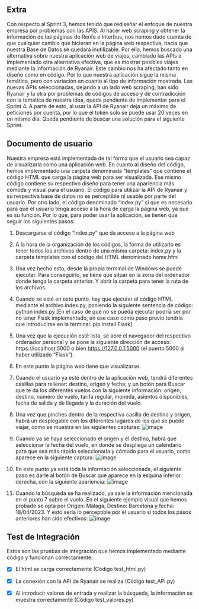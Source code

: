 ## Extra

Con respecto al Sprint 3, hemos tenido que rediseñar el enfoque de nuestra empresa por problemas con las APIS. Al hacer web scraping y obtener la información de las páginas de Renfe e Interbus, nos hemos dado cuenta de que cualquier cambio que hicieran en la página web respectiva, hacía que nuestra Base de Datos se quedará inutilizable. 
Por ello, hemos buscado una alternativa sobre nuestra aplicación web de viajes, cambiado las APIs e implementado otra alternativa efectiva, que es mostrar posibles viajes mediante la información de Ryanair. 
Este cambio nos ha afectado tanto en diseño como en código. Por lo que nuestra aplicación sigue la misma temática, pero con variación en cuanto al tipo de información mostrada. 
Las nuevas APIs seleccionadas, dejando a un lado web scraping, han sido Ryanair y la otra por problemas de códigos de acceso y de contradicción con la temática de nuestra idea, queda pendiente de implementar para el Sprint 4.
A parte de esto, al usar la API de Ryanair deja un máximo de peticiones por cuenta, por lo que el token solo se puede usar 20 veces en un mismo día. Queda pendiente de buscar una solución para el siguiente Sprint. 


## Documento de usuario

Nuestra empresa está implementada de tal forma que el usuario sea capaz de visualizarla como una aplicación web. 
En cuanto al diseño del código, hemos implementado una carpeta denominada “templates” que contiene el código HTML que carga la página web para ser visualizada. Ese mismo código contiene su respectivo diseño para tener una apariencia más cómoda y visual para el usuario. 
El código para utilizar la API de Ryanair y su respectiva base de datos no es perceptible ni usable por parte del usuario. 
Por otro lado, el código denominado “index.py” si que es necesario para que el usuario tenga acceso a la hora de carga la página web, ya que es su función. 
Por lo que, para poder usar la aplicación, se tienen que seguir los siguientes pasos: 
1.	Descargarse el código “index.py” que da acceso a la página web
2.	A la hora de la organización de los códigos, la forma de utilizarlo es tener todos los archivos dentro de una misma carpeta: index.py y la carpeta templates con el código del HTML denominado home.html
3.	Una vez hecho esto, desde la propia terminal de Windows se puede ejecutar. Para conseguirlo, se tiene que situar en la zona del ordenador donde tenga la carpeta anterior. Y abrir la carpeta para tener la ruta de los archivos. 
4.	Cuando se esté en este punto, hay que ejecutar el código HTML mediante el archivo index.py, poniendo la siguiente sentencia de código: python index.py
[En el caso de que no se pueda ejecutar podría ser por no tener Flask implementado, en ese caso como paso previo tendría que introducirse en la terminal: pip install Flask]
5.	Una vez que la ejecución esté lista, se abre el navegador del respectivo ordenador personal y se pone la siguiente dirección de acceso: https://localhost:5000 o bien https://127.0.0.1:5000 (el puerto 5000 al haber utilizado “Flask”).
6.	En este punto la página web tiene que visualizarse. 
7.	Cuando el usuario ya esté dentro de la aplicación web, tendrá diferentes casillas para rellenar: destino, origen y fecha; y un botón para Buscar que te da los diferentes vuelos con la siguiente información: origen, destino, número de vuelo, tarifa regular, moneda, asientos disponibles, fecha de salida y de llegada y la duración del vuelo. 
8.	Una vez que pinches dentro de la respectiva casilla de destino y origen, habrá un desplegable con los diferentes lugares de los que se puede viajar, como se muestra en las siguientes capturas: 
 ![image](https://user-images.githubusercontent.com/91559952/231840861-92bde736-d637-4eec-bd82-8313026800e5.png)

9.	Cuando ya se haya seleccionado el origen y el destino, habrá que seleccionar la fecha del vuelo, en donde se despliega un calendario para que sea más rápido seleccionarla y cómodo para el usuario, como aparece en la siguiente captura: 
 ![image](https://user-images.githubusercontent.com/91559952/231840915-15920a81-6e20-4547-9f98-00b503c4a866.png)

10.	En este punto ya está toda la información seleccionada, el siguiente paso es darle al botón de Buscar que aparece en la esquina inferior derecha, con la siguiente apariencia: 
 ![image](https://user-images.githubusercontent.com/91559952/231840952-08e19602-9201-413b-819c-3fb321e34739.png)

11.	Cuando la búsqueda se ha realizado, ya sale la información mencionada en el punto 7 sobre el vuelo. En el siguiente ejemplo visual que hemos probado se opta por Origen: Málaga, Destino: Barcelona y fecha: 18/04/2023. Y esto sería lo perceptible por el usuario si todos los pasos anteriores han sido efectivos: 
![image](https://user-images.githubusercontent.com/91559952/231840994-210c0c3c-0a77-4158-ab8b-e1201d896a00.png)

 
## Test de Integración

Estos son las pruebas de integración que hemos implementado mediante código y funcionan correctamente: 
- [x] El html se carga correctamente (Código test_html.py)
- [x] La conexión con la API de Ryanair se realiza (Código test_API.py)
- [x] Al introducir valores de entrada y realizar la búsqueda, la información se muestra correctamente (Código test_valores.py)

